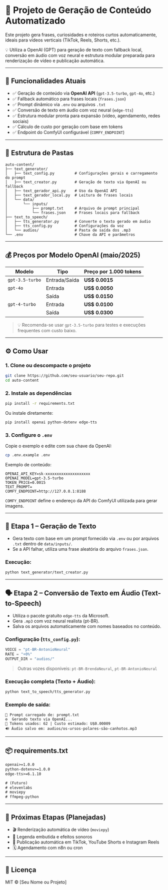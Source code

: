 # 🤖 Projeto de Geração de Conteúdo Automatizado

Este projeto gera frases, curiosidades e roteiros curtos automaticamente, ideais para vídeos verticais (TikTok, Reels, Shorts, etc.).

💡 Utiliza a OpenAI (GPT) para geração de texto com fallback local, conversão em áudio com voz neural e estrutura modular preparada para renderização de vídeo e publicação automática.

---

## 🧠 Funcionalidades Atuais

- ✅ Geração de conteúdo via **OpenAI API** (`gpt-3.5-turbo`, `gpt-4o`, etc.)
- ✅ Fallback automático para frases locais (`frases.json`)
- ✅ Prompt dinâmico via `.env` ou arquivos `.txt`
- ✅ Conversão de texto em áudio com voz neural (`edge-tts`)
- ✅ Estrutura modular pronta para expansão (vídeo, agendamento, redes sociais)
- ✅ Cálculo de custo por geração com base em tokens
- ✅ Endpoint do ComfyUI configurável (`COMFY_ENDPOINT`)

---

## 🧩 Estrutura de Pastas

```
auto-content/
├── text_generator/
│   ├── text_config.py         # Configurações gerais e carregamento do prompt
│   ├── text_creator.py        # Geração de texto via OpenAI ou fallback
│   ├── text_gerador_api.py    # Uso da OpenAI API
│   ├── text_gerador_local.py  # Leitura de frases locais
│   └── data/
│       └── inputs/
│           ├── prompt.txt     # Arquivo de prompt principal
│           └── frases.json    # Frases locais para fallback
├── text_to_speech/
│   ├── tts_generator.py       # Converte o texto gerado em áudio
│   ├── tts_config.py          # Configurações da voz
│   └── audios/                # Pasta de saída dos .mp3
└── .env                       # Chave da API e parâmetros
```

---

## 💰 Preços por Modelo OpenAI (maio/2025)

| Modelo          | Tipo            | Preço por 1.000 tokens |
|-----------------|------------------|------------------------|
| `gpt-3.5-turbo` | Entrada/Saída    | **US$ 0.0015**         |
| `gpt-4o`        | Entrada           | **US$ 0.0050**         |
|                 | Saída             | **US$ 0.0150**         |
| `gpt-4-turbo`   | Entrada           | **US$ 0.0100**         |
|                 | Saída             | **US$ 0.0300**         |

> 💡 Recomenda-se usar `gpt-3.5-turbo` para testes e execuções frequentes com custo baixo.

---

## ⚙️ Como Usar

### 1. Clone ou descompacte o projeto

```bash
git clone https://github.com/seu-usuario/seu-repo.git
cd auto-content
```

### 2. Instale as dependências

```bash
pip install -r requirements.txt
```

Ou instale diretamente:

```bash
pip install openai python-dotenv edge-tts
```

### 3. Configure o `.env`

Copie o exemplo e edite com sua chave da OpenAI:

```bash
cp .env.example .env
```

Exemplo de conteúdo:

```env
OPENAI_API_KEY=sk-xxxxxxxxxxxxxxxxxxxx
OPENAI_MODEL=gpt-3.5-turbo
TOKEN_PRICE=0.0015
TEXT_PROMPT=
COMFY_ENDPOINT=http://127.0.0.1:8188
```

`COMFY_ENDPOINT` define o endereço da API do ComfyUI utilizada para gerar imagens.

---

## 🧠 Etapa 1 – Geração de Texto

- Gera texto com base em um prompt fornecido via `.env` ou por arquivos `.txt` dentro de `data/inputs/`.
- Se a API falhar, utiliza uma frase aleatória do arquivo `frases.json`.

### Execução:

```bash
python text_generator/text_creator.py
```

---

## 🗣️ Etapa 2 – Conversão de Texto em Áudio (Text-to-Speech)

- Utiliza o pacote gratuito `edge-tts` da Microsoft.
- Gera `.mp3` com voz neural realista (pt-BR).
- Salva os arquivos automaticamente com nomes baseados no conteúdo.

### Configuração (`tts_config.py`):

```python
VOICE = "pt-BR-AntonioNeural"
RATE = "+0%"
OUTPUT_DIR = "audios/"
```

> Outras vozes disponíveis: `pt-BR-BrendaNeural`, `pt-BR-AntonioNeural`

### Execução completa (Texto + Áudio):

```bash
python text_to_speech/tts_generator.py
```

### Exemplo de saída:

```
📄 Prompt carregado de: prompt.txt
⚙️  Gerando texto via OpenAI...
🧾 Tokens usados: 62 | Custo estimado: U$0.00009
🔊 Áudio salvo em: audios/os-ursos-polares-são-canhotos.mp3
```

---

## 📦 requirements.txt

```txt
openai>=1.0.0
python-dotenv>=1.0.0
edge-tts>=6.1.10

# (Futuro)
# elevenlabs
# moviepy
# ffmpeg-python
```

---

## 🧱 Próximas Etapas (Planejadas)

- 🎬 Renderização automática de vídeo (`moviepy`)
- 🧠 Legenda embutida e efeitos sonoros
- 📲 Publicação automática em TikTok, YouTube Shorts e Instagram Reels
- 🗓️ Agendamento com n8n ou cron

---

## 📄 Licença

MIT © [Seu Nome ou Projeto]